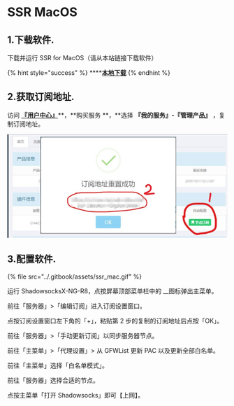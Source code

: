 # SSR MacOS

## 1.下载软件.

下载并运行 SSR for MacOS（请从本站链接下载软件）

{% hint style="success" %}
\*\*\*\*[**本地下载**](http://dl.nordss.com/ssr_mac.dmg)
{% endhint %}

## 2.获取订阅地址.

访问 [**『用户中心』**](https://ss.5mu.me/)**，**购买服务 **，**选择 **『我的服务』-『管理产品』** ，复制订阅地址。

![](../.gitbook/assets/subscribe.jpg)

## 3.配置软件.

{% file src="../.gitbook/assets/ssr\_mac.gif" %}

运行 ShadowsocksX-NG-R8，点按屏幕顶部菜单栏中的  __图标弹出主菜单。

前往「服务器」&gt;「编辑订阅」进入订阅设置窗口。

点按订阅设置窗口左下角的「+」，粘贴第 2 步的复制的订阅地址后点按「OK」。

前往「服务器」&gt;「手动更新订阅」以同步服务器节点。

前往「主菜单」&gt;「代理设置」&gt; 从 GFWList 更新 PAC 以及更新全部白名单。

前往「主菜单」选择「白名单模式」。

前往「服务器」选择合适的节点。

点按主菜单「打开 Shadowsocks」即可【上网】。

